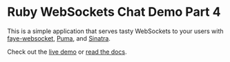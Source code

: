 # Ruby WebSockets Chat Demo Part 4

This is a simple application that serves tasty WebSockets to your users with [faye-websocket](https://github.com/faye/faye-websocket-ruby), [Puma](https://github.com/puma/puma), and [Sinatra](https://github.com/sinatra/sinatra).

Check out the [live demo](http://ruby-websockets-chat.herokuapp.com/) or [read the docs](https://devcenter.heroku.com/articles/ruby-websockets).
